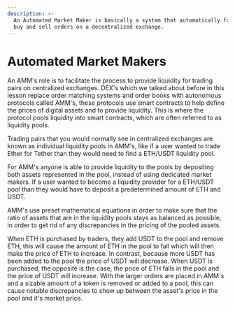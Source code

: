 ```yaml
---
description: >-
  An Automated Market Maker is basically a system that automatically facilitates
  buy and sell orders on a decentralized exchange.
---
```


# Automated Market Makers

An AMM's role is to facilitate the process to provide liquidity for trading pairs on centralized exchanges. DEX's which we talked about before in this lesson replace order matching systems and order books with autonomous protocols called AMM's, these protocols use smart contracts to help define the prices of digital assets and to provide liquidity. This is where the protocol pools liquidity into smart contracts, which are often referred to as liquidity pools.&#x20;

Trading pairs that you would normally see in centralized exchanges are known as individual liquidity pools in AMM's, like if a user wanted to trade Ether for Tether than they would need to find a ETH/USDT liquidity pool.&#x20;

For AMM's anyone is able to provide liquidity to the pools by depositing both assets represented in the pool, instead of using dedicated market makers. If a user wanted to become a liquidity provider for a ETH/USDT pool than they would have to deposit a predetermined amount of ETH and USDT.&#x20;

AMM's use preset mathematical equations in order to make sure that the ratio of assets that are in the liquidity pools stays as balanced as possible, in order to get rid of any discrepancies in the pricing of the pooled assets.&#x20;

When ETH is purchased by traders, they add USDT to the pool and remove ETH, this will cause the amount of ETH in the pool to fall which will then make the price of ETH to increase. In contrast, because more USDT has been added to the pool the price of USDT will decrease. When USDT is purchased, the opposite is the case, the price of ETH falls in the pool and the price of USDT will increase. With the larger orders are placed in AMM's and a sizable amount of a token is removed or added to a pool, this can cause notable discrepancies to show up between the asset's price in the pool and it's market price. &#x20;
